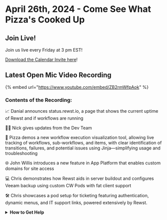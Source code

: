 # April 26th, 2024 - Come See What Pizza's Cooked Up

## Join Live!

Join us live every Friday at 3 pm EST!

[Download the Calendar Invite here](https://engine.rewst.io/webhooks/custom/trigger/02eb02e2-1177-43d9-9e13-8547414979fc/c47fdd7f-4075-47a8-ba92-94e790e67c06?request\_type=open\_mic\_link&)!

## Latest Open Mic Video Recording

{% embed url="https://www.youtube.com/embed/ZB2rmWfpAok" %}

### Contents of the Recording:

📈 Danial announces status.rewst.io, a page that shows the current uptime of Rewst and if workflows are running

👨‍💻 Nick gives updates from the Dev Team

🍕 Pizza demos a new workflow execution visualization tool, allowing live tracking of workflows, sub-workflows, and items, with clear identification of transitions, failures, and potential issues using Jinja—simplifying usage and troubleshooting

🌐 John Willis introduces a new feature in App Platform that enables custom domains for site access

💻 Chris demonstrates how Rewst aids in server buildout and configures Veeam backup using custom CW Pods with fat client support

🛠️ Chris showcases a pod setup for ticketing featuring authentication, dynamic menus, and IT support links, powered extensively by Rewst.

<details>

<summary><strong>How to Get Help</strong></summary>

* 💬 Chat (Discord): [https://discord.gg/rewst​​](https://discord.gg/rewst%E2%80%8B%E2%80%8B)
  * Private #\{{ msp \}} channel
  * \#the-kewp
* 🎫 Submit Tickets to: the\_roc@rewst.io
* 📝 Feature Request + Integration Requests: [https://rewst.canny.io/](https://rewst.canny.io/)

**CLUCK UNIVERSITY – REWST TRAINING:**

* 👨‍🏫 Live Instructor-Led Training: [https://calendly.com/cluck-u/](https://calendly.com/cluck-u/)
* 🏁 Rewst Foundations Training: [https://docs.rewst.help/cluck-university/rewst-foundations-10x](https://docs.rewst.help/cluck-university/rewst-foundations-10x)
* ▶️ On-demand Videos: [https://docs.rewst.help/cluck-university/rewst-foundations-10x](https://docs.rewst.help/cluck-university/rewst-foundations-10x)

**ASK THE ROC:**

* 🙋 ROC AMA Calls: [https://calendly.com/cluck-u/roc-ama](https://calendly.com/cluck-u/roc-ama)

**DOCS:**

* 🥚 Rewst Docs: [https://docs.rewst.help](https://docs.rewst.help)
* ⛩️ Jinja Docs: [https://jinja.palletsprojects.com/](https://jinja.palletsprojects.com/)

**KEY LINKS:**

* 📝 Feature Request + Integration Requests: [https://rewst.canny.io/](https://rewst.canny.io/)

</details>

